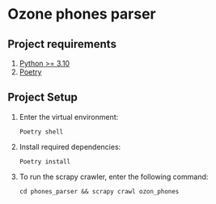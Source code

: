 # Ozone phones parser
## Project requirements
1. [Python >= 3.10](https://python.org/downloads/)
2. [Poetry](https://pypi.org/project/poetry/) 
## Project Setup
1. Enter the virtual environment:
    ```shell
   Poetry shell
   ```
2. Install required dependencies:
   ```shell
   Poetry install
   ```
3. To run the scrapy crawler, enter the following command:
   ```shell
   cd phones_parser && scrapy crawl ozon_phones
   ```